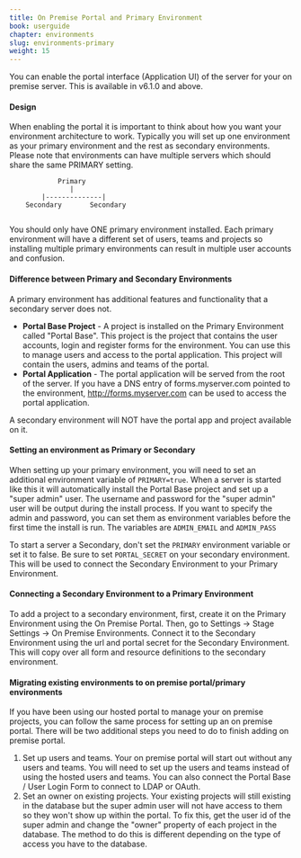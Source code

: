 ```yaml
---
title: On Premise Portal and Primary Environment
book: userguide
chapter: environments
slug: environments-primary
weight: 15
---
```

You can enable the portal interface (Application UI) of the server for your on premise server. This is available in v6.1.0 and above. 

#### Design
When enabling the portal it is important to think about how you want your environment architecture to work. Typically you will set up one environment as your primary environment and the rest as secondary environments. Please note that environments can have multiple servers which should share the same PRIMARY setting. 

```
            Primary
               |
        |--------------|
    Secondary       Secondary
   
```

You should only have ONE primary environment installed. Each primary environment will have a different set of users, teams and projects so installing multiple primary environments can result in multiple user accounts and confusion.

#### Difference between Primary and Secondary Environments

A primary environment has additional features and functionality that a secondary server does not.

 - **Portal Base Project** - A project is installed on the Primary Environment called "Portal Base". This project is the project that contains the user accounts, login and register forms for the environment. You can use this to manage users and access to the portal application. This project will contain the users, admins and teams of the portal.
 - **Portal Application** - The portal application will be served from the root of the server. If you have a DNS entry of forms.myserver.com pointed to the environment, http://forms.myserver.com can be used to access the portal application.
 
A secondary environment will NOT have the portal app and project available on it.
 
#### Setting an environment as Primary or Secondary

When setting up your primary environment, you will need to set an additional environment variable of ```PRIMARY=true```. When a server is started like this it will automatically install the Portal Base project and set up a "super admin" user. The username and password for the "super admin" user will be output during the install process. If you want to specify the admin and password, you can set them as environment variables before the first time the install is run. The variables are ```ADMIN_EMAIL``` and ```ADMIN_PASS```

To start a server a Secondary, don't set the ```PRIMARY``` environment variable or set it to false. Be sure to set ```PORTAL_SECRET``` on your secondary environment. This will be used to connect the Secondary Environment to your Primary Environment.

#### Connecting a Secondary Environment to a Primary Environment

To add a project to a secondary environment, first, create it on the Primary Environment using the On Premise Portal. Then, go to Settings -> Stage Settings -> On Premise Environments. Connect it to the Secondary Environment using the url and portal secret for the Secondary Environment. This will copy over all form and resource definitions to the secondary environment.

#### Migrating existing environments to on premise portal/primary environments

If you have been using our hosted portal to manage your on premise projects, you can follow the same process for setting up an on premise portal. There will be two additional steps you need to do to finish adding on premise portal.

1. Set up users and teams. Your on premise portal will start out without any users and teams. You will need to set up the users and teams instead of using the hosted users and teams. You can also connect the Portal Base / User Login Form to connect to LDAP or OAuth.
2. Set an owner on existing projects. Your existing projects will still existing in the database but the super admin user will not have access to them so they won't show up within the portal. To fix this, get the user id of the super admin and change the "owner" property of each project in the database. The method to do this is different depending on the type of access you have to the database. 
